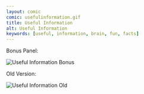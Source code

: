 ```yaml
---
layout: comic
comic: usefulinformation.gif
title: Useful Information
alt: Useful Information
keywords: [useful, information, brain, fun, facts]
---
```




Bonus Panel:

![Useful Information Bonus](/images/usefulinformation_bonus.gif)

Old Version:

![Useful Information Old](/images/usefulinformation_old.gif)
